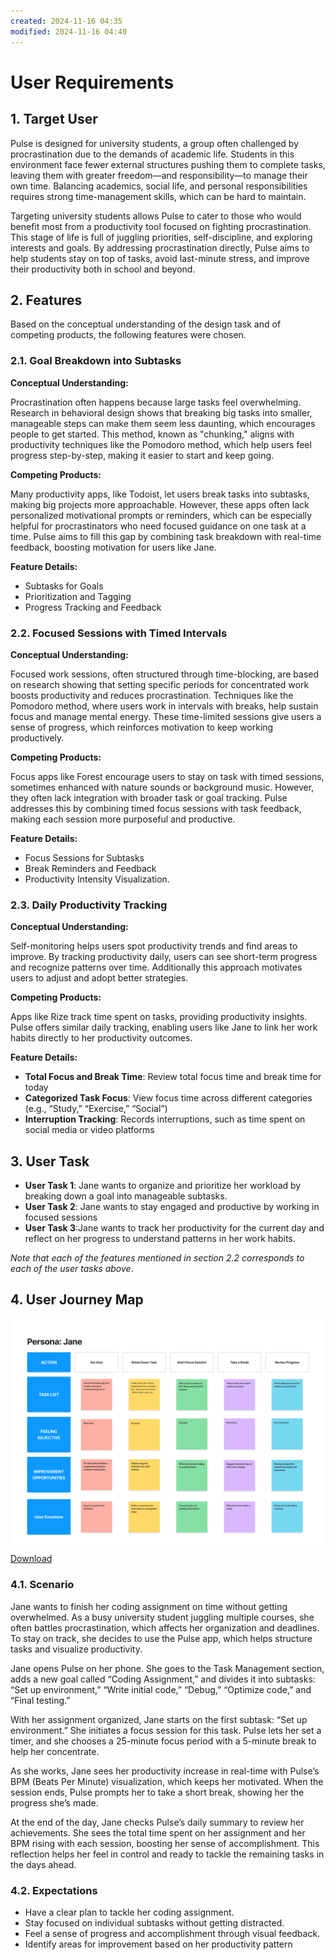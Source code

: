 ```yaml
---
created: 2024-11-16 04:35
modified: 2024-11-16 04:40
---
```


# User Requirements

## 1. Target User

Pulse is designed for university students, a group often challenged by procrastination due to the demands of academic life. Students in this environment face fewer external structures pushing them to complete tasks, leaving them with greater freedom—and responsibility—to manage their own time. Balancing academics, social life, and personal responsibilities requires strong time-management skills, which can be hard to maintain.

Targeting university students allows Pulse to cater to those who would benefit most from a productivity tool focused on fighting procrastination. This stage of life is full of juggling priorities, self-discipline, and exploring interests and goals. By addressing procrastination directly, Pulse aims to help students stay on top of tasks, avoid last-minute stress, and improve their productivity both in school and beyond.

## 2. Features

Based on the conceptual understanding of the design task and of competing products, the following features were chosen.

### 2.1. Goal Breakdown into Subtasks

**Conceptual Understanding:**

Procrastination often happens because large tasks feel overwhelming. Research in behavioral design shows that breaking big tasks into smaller, manageable steps can make them seem less daunting, which encourages people to get started. This method, known as "chunking," aligns with productivity techniques like the Pomodoro method, which help users feel progress step-by-step, making it easier to start and keep going.

**Competing Products:**

Many productivity apps, like Todoist, let users break tasks into subtasks, making big projects more approachable. However, these apps often lack personalized motivational prompts or reminders, which can be especially helpful for procrastinators who need focused guidance on one task at a time. Pulse aims to fill this gap by combining task breakdown with real-time feedback, boosting motivation for users like Jane.

**Feature Details:**

- Subtasks for Goals
- Prioritization and Tagging
- Progress Tracking and Feedback

### 2.2. Focused Sessions with Timed Intervals

**Conceptual Understanding:**

Focused work sessions, often structured through time-blocking, are based on research showing that setting specific periods for concentrated work boosts productivity and reduces procrastination. Techniques like the Pomodoro method, where users work in intervals with breaks, help sustain focus and manage mental energy. These time-limited sessions give users a sense of progress, which reinforces motivation to keep working productively.

**Competing Products:**

Focus apps like Forest encourage users to stay on task with timed sessions, sometimes enhanced with nature sounds or background music. However, they often lack integration with broader task or goal tracking. Pulse addresses this by combining timed focus sessions with task feedback, making each session more purposeful and productive.

**Feature Details:**

- Focus Sessions for Subtasks
- Break Reminders and Feedback
- Productivity Intensity Visualization.

### 2.3. Daily Productivity Tracking

**Conceptual Understanding:**

Self-monitoring helps users spot productivity trends and find areas to improve. By tracking productivity daily, users can see short-term progress and recognize patterns over time. Additionally this approach motivates users to adjust and adopt better strategies.

**Competing Products:**

Apps like Rize track time spent on tasks, providing productivity insights. Pulse offers similar daily tracking, enabling users like Jane to link her work habits directly to her productivity outcomes.

**Feature Details:**

- **Total Focus and Break Time**: Review total focus time and break time for today
- **Categorized Task Focus**: View focus time across different categories (e.g., “Study,” “Exercise,” “Social”)
- **Interruption Tracking**: Records interruptions, such as time spent on social media or video platforms

## 3. User Task

- **User Task 1**: Jane wants to organize and prioritize her workload by breaking down a goal into manageable subtasks.
- **User Task 2**: Jane wants to stay engaged and productive by working in focused sessions
- **User Task 3**:Jane wants to track her productivity for the current day and reflect on her progress to understand patterns in her work habits.

_Note that each of the features mentioned in section 2.2 corresponds to each of the user tasks above_.

## 4. User Journey Map

![](Attachments/index.md.png)
<span class="center-menu">[Download](Attachments/index.md.png)</span>

### 4.1. Scenario

Jane wants to finish her coding assignment on time without getting overwhelmed. As a busy university student juggling multiple courses, she often battles procrastination, which affects her organization and deadlines. To stay on track, she decides to use the Pulse app, which helps structure tasks and visualize productivity.

Jane opens Pulse on her phone. She goes to the Task Management section, adds a new goal called “Coding Assignment,” and divides it into subtasks: “Set up environment,” “Write initial code,” “Debug,” “Optimize code,” and “Final testing.”

With her assignment organized, Jane starts on the first subtask: “Set up environment.” She initiates a focus session for this task. Pulse lets her set a timer, and she chooses a 25-minute focus period with a 5-minute break to help her concentrate.

As she works, Jane sees her productivity increase in real-time with Pulse’s BPM (Beats Per Minute) visualization, which keeps her motivated. When the session ends, Pulse prompts her to take a short break, showing her the progress she’s made.

At the end of the day, Jane checks Pulse’s daily summary to review her achievements. She sees the total time spent on her assignment and her BPM rising with each session, boosting her sense of accomplishment. This reflection helps her feel in control and ready to tackle the remaining tasks in the days ahead.

### 4.2. Expectations

- Have a clear plan to tackle her coding assignment.
- Stay focused on individual subtasks without getting distracted.
- Feel a sense of progress and accomplishment through visual feedback.
- Identify areas for improvement based on her productivity pattern
